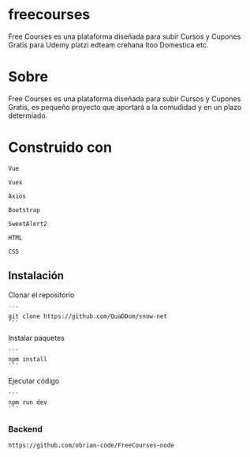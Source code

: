 # freecourses
Free Courses es una plataforma diseñada para subir  Cursos y Cupones Gratis para Udemy platzi edteam crehana Itoo Domestica etc.

# Sobre
Free Courses es una plataforma diseñada para subir  Cursos y Cupones Gratis, es pequeño proyecto que aportará a la comudidad y en un plazo determiado.


# Construido con
```
Vue

Vuex

Axios

Bootstrap

SweetAlert2

HTML

CSS
```

## Instalación

Clonar el repositorio   
    
    ```
    git clone https://github.com/QuaDDom/snow-net
    ```
Instalar paquetes
    
    ```
    npm install
    ```
Ejecutar código

    ```
    npm run dev
    ```


### Backend
```
https://github.com/obrian-code/FreeCourses-node
```
